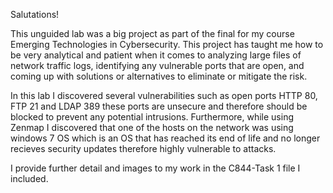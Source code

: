 Salutations! 

  This unguided lab was a big project as part of the final for my course Emerging Technologies in Cybersecurity. 
  This project has taught me how to be very analytical and patient when it comes to analyzing large files of network traffic logs, 
  identifying any vulnerable ports that are open, and coming up with solutions or alternatives to eliminate or mitigate the risk.

  In this lab I discovered several vulnerabilities such as open ports HTTP 80, FTP 21 and LDAP 389 these ports are unsecure and therefore 
  should be blocked to prevent any potential intrusions. Furthermore, while using Zenmap I discovered that one of the hosts on the network was 
  using windows 7 OS which is an OS that has reached its end of life and no longer recieves security updates therefore highly vulnerable to attacks. 

  I provide further detail and images to my work in the C844-Task 1 file I included.
  
  
